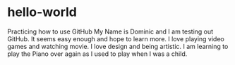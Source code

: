 # hello-world
Practicing how to use GitHub
My Name is Dominic and I am testing out GitHub. It seems easy enough and hope to learn more. I love playing video games and watching movie. I love design and being artistic. I am learning to play the Piano over again as I used to play when I was a child.
